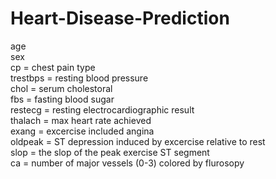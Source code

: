 # Heart-Disease-Prediction
age <br />
sex <br />
cp = chest pain type <br />
trestbps = resting blood pressure <br />
chol = serum cholestoral  <br />
fbs = fasting blood sugar <br />
restecg = resting electrocardiographic result <br />
thalach = max heart rate achieved <br />
exang = excercise included angina <br />
oldpeak = ST depression induced by excercise relative to rest <br />
slop = the slop of the peak exercise ST segment <br />
ca = number of major vessels (0-3) colored by flurosopy
